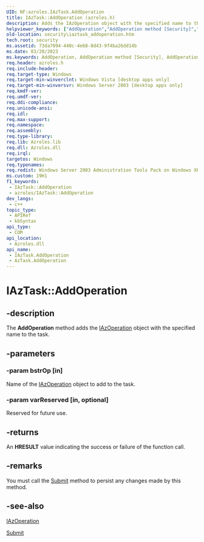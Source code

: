 ```yaml
---
UID: NF:azroles.IAzTask.AddOperation
title: IAzTask::AddOperation (azroles.h)
description: Adds the IAzOperation object with the specified name to the task.
helpviewer_keywords: ["AddOperation","AddOperation method [Security]","AddOperation method [Security]","AzTask object","AddOperation method [Security]","IAzTask interface","AzTask object [Security]","AddOperation method","IAzTask interface [Security]","AddOperation method","IAzTask.AddOperation","IAzTask::AddOperation","azroles/IAzTask::AddOperation","security.iaztask_addoperation"]
old-location: security\iaztask_addoperation.htm
tech.root: security
ms.assetid: 73da7094-440c-4e68-8d43-9f4ba26dd14b
ms.date: 03/20/2023
ms.keywords: AddOperation, AddOperation method [Security], AddOperation method [Security],AzTask object, AddOperation method [Security],IAzTask interface, AzTask object [Security],AddOperation method, IAzTask interface [Security],AddOperation method, IAzTask.AddOperation, IAzTask::AddOperation, azroles/IAzTask::AddOperation, security.iaztask_addoperation
req.header: azroles.h
req.include-header: 
req.target-type: Windows
req.target-min-winverclnt: Windows Vista [desktop apps only]
req.target-min-winversvr: Windows Server 2003 [desktop apps only]
req.kmdf-ver: 
req.umdf-ver: 
req.ddi-compliance: 
req.unicode-ansi: 
req.idl: 
req.max-support: 
req.namespace: 
req.assembly: 
req.type-library: 
req.lib: Azroles.lib
req.dll: Azroles.dll
req.irql: 
targetos: Windows
req.typenames: 
req.redist: Windows Server 2003 Administration Tools Pack on Windows XP
ms.custom: 19H1
f1_keywords:
 - IAzTask::AddOperation
 - azroles/IAzTask::AddOperation
dev_langs:
 - c++
topic_type:
 - APIRef
 - kbSyntax
api_type:
 - COM
api_location:
 - Azroles.dll
api_name:
 - IAzTask.AddOperation
 - AzTask.AddOperation
---
```


# IAzTask::AddOperation

## -description

The **AddOperation** method adds the [IAzOperation](nn-azroles-iazoperation.md) object with the specified name to the task.

## -parameters

### -param bstrOp [in]

Name of the [IAzOperation](nn-azroles-iazoperation.md) object to add to the task.

### -param varReserved [in, optional]

Reserved for future use.

## -returns

An **HRESULT** value indicating the success or failure of the function call.

## -remarks

You must call the [Submit](nf-azroles-iaztask-submit.md) method to persist any changes made by this method.

## -see-also

[IAzOperation](nn-azroles-iazoperation.md)

[Submit](nf-azroles-iaztask-submit.md)
